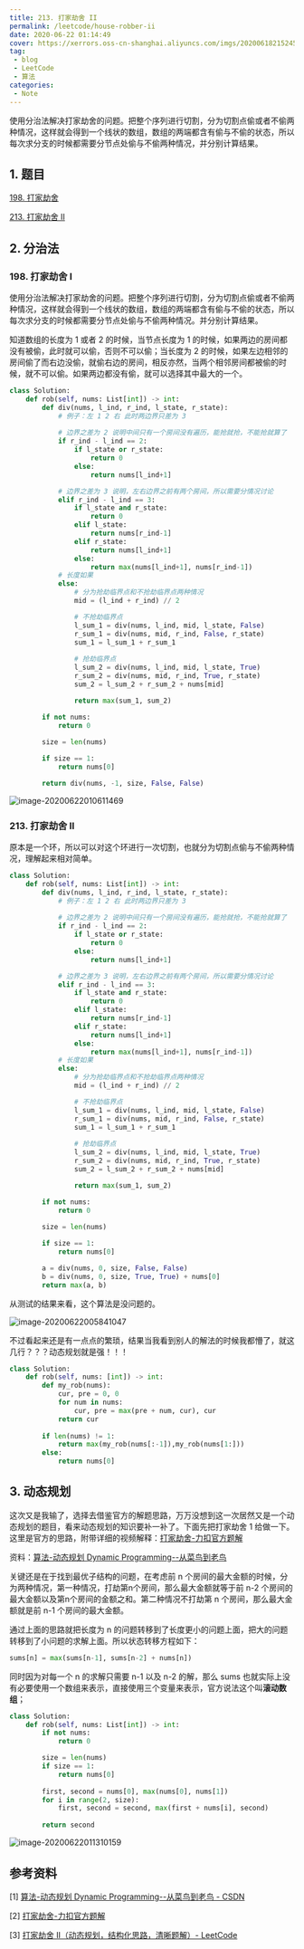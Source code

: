 ```yaml
---
title: 213. 打家劫舍 II
permalink: /leetcode/house-robber-ii
date: 2020-06-22 01:14:49
cover: https://xerrors.oss-cn-shanghai.aliyuncs.com/imgs/20200618215245.png
tag: 
 - blog
 - LeetCode
 - 算法
categories:
 - Note
---
```


使用分治法解决打家劫舍的问题。把整个序列进行切割，分为切割点偷或者不偷两种情况，这样就会得到一个线状的数组，数组的两端都含有偷与不偷的状态，所以每次求分支的时候都需要分节点处偷与不偷两种情况，并分别计算结果。

<!-- more -->


## 1. 题目

[198. 打家劫舍](https://leetcode-cn.com/problems/house-robber/)

[213. 打家劫舍 II](https://leetcode-cn.com/problems/house-robber-ii/)

## 2. 分治法

### 198. 打家劫舍 I

使用分治法解决打家劫舍的问题。把整个序列进行切割，分为切割点偷或者不偷两种情况，这样就会得到一个线状的数组，数组的两端都含有偷与不偷的状态，所以每次求分支的时候都需要分节点处偷与不偷两种情况。并分别计算结果。

知道数组的长度为 1 或者 2 的时候，当节点长度为 1 的时候，如果两边的房间都没有被偷，此时就可以偷，否则不可以偷；当长度为 2 的时候，如果左边相邻的房间偷了而右边没偷，就偷右边的房间，相反亦然，当两个相邻房间都被偷的时候，就不可以偷。如果两边都没有偷，就可以选择其中最大的一个。

```python
class Solution:
    def rob(self, nums: List[int]) -> int: 
        def div(nums, l_ind, r_ind, l_state, r_state):
            # 例子：左 1 2 右 此时两边界只差为 3
            
            # 边界之差为 2 说明中间只有一个房间没有遍历，能抢就抢，不能抢就算了
            if r_ind - l_ind == 2:
                if l_state or r_state:
                    return 0
                else:
                    return nums[l_ind+1]

            # 边界之差为 3 说明，左右边界之前有两个房间，所以需要分情况讨论
            elif r_ind - l_ind == 3:
                if l_state and r_state:
                    return 0
                elif l_state:
                    return nums[r_ind-1]
                elif r_state:
                    return nums[l_ind+1]
                else:
                    return max(nums[l_ind+1], nums[r_ind-1])
        	# 长度如果
            else:
                # 分为抢劫临界点和不抢劫临界点两种情况
                mid = (l_ind + r_ind) // 2

                # 不抢劫临界点
                l_sum_1 = div(nums, l_ind, mid, l_state, False)
                r_sum_1 = div(nums, mid, r_ind, False, r_state)
                sum_1 = l_sum_1 + r_sum_1
                
                # 抢劫临界点
                l_sum_2 = div(nums, l_ind, mid, l_state, True)
                r_sum_2 = div(nums, mid, r_ind, True, r_state)
                sum_2 = l_sum_2 + r_sum_2 + nums[mid]

                return max(sum_1, sum_2)

        if not nums:
            return 0 
        
        size = len(nums)

        if size == 1:
            return nums[0]

        return div(nums, -1, size, False, False)
```

![image-20200622010611469](https://xerrors.oss-cn-shanghai.aliyuncs.com/imgs/20200622010611.png)

### 213. 打家劫舍 II

原本是一个环，所以可以对这个环进行一次切割，也就分为切割点偷与不偷两种情况，理解起来相对简单。

```python
class Solution:
    def rob(self, nums: List[int]) -> int: 
        def div(nums, l_ind, r_ind, l_state, r_state):
            # 例子：左 1 2 右 此时两边界只差为 3
            
            # 边界之差为 2 说明中间只有一个房间没有遍历，能抢就抢，不能抢就算了
            if r_ind - l_ind == 2:
                if l_state or r_state:
                    return 0
                else:
                    return nums[l_ind+1]

            # 边界之差为 3 说明，左右边界之前有两个房间，所以需要分情况讨论
            elif r_ind - l_ind == 3:
                if l_state and r_state:
                    return 0
                elif l_state:
                    return nums[r_ind-1]
                elif r_state:
                    return nums[l_ind+1]
                else:
                    return max(nums[l_ind+1], nums[r_ind-1])
        	# 长度如果
            else:
                # 分为抢劫临界点和不抢劫临界点两种情况
                mid = (l_ind + r_ind) // 2

                # 不抢劫临界点
                l_sum_1 = div(nums, l_ind, mid, l_state, False)
                r_sum_1 = div(nums, mid, r_ind, False, r_state)
                sum_1 = l_sum_1 + r_sum_1
                
                # 抢劫临界点
                l_sum_2 = div(nums, l_ind, mid, l_state, True)
                r_sum_2 = div(nums, mid, r_ind, True, r_state)
                sum_2 = l_sum_2 + r_sum_2 + nums[mid]

                return max(sum_1, sum_2)

        if not nums:
            return 0 
        
        size = len(nums)

        if size == 1:
            return nums[0]

        a = div(nums, 0, size, False, False)
        b = div(nums, 0, size, True, True) + nums[0]
        return max(a, b)
```

从测试的结果来看，这个算法是没问题的。

![image-20200622005841047](https://xerrors.oss-cn-shanghai.aliyuncs.com/imgs/20200622005848.png)

不过看起来还是有一点点的繁琐，结果当我看到别人的解法的时候我都懵了，就这几行？？？动态规划就是强！！！

```python
class Solution:
    def rob(self, nums: [int]) -> int:
        def my_rob(nums):
            cur, pre = 0, 0
            for num in nums:
                cur, pre = max(pre + num, cur), cur
            return cur
        
        if len(nums) != 1:
            return max(my_rob(nums[:-1]),my_rob(nums[1:]))
        else:
            return nums[0]
```

## 3. 动态规划

这次又是我输了，选择去借鉴官方的解题思路，万万没想到这一次居然又是一个动态规划的题目，看来动态规划的知识要补一补了。下面先把打家劫舍 1 给做一下。这里是官方的思路，附带详细的视频解释：[打家劫舍-力扣官方题解](https://leetcode-cn.com/problems/house-robber/solution/da-jia-jie-she-by-leetcode-solution/)

资料：[算法-动态规划 Dynamic Programming--从菜鸟到老鸟](https://blog.csdn.net/u013309870/article/details/75193592)

关键还是在于找到最优子结构的问题，在考虑前 n 个房间的最大金额的时候，分为两种情况，第一种情况，打劫第n个房间，那么最大金额就等于前 n-2 个房间的最大金额以及第n个房间的金额之和。第二种情况不打劫第 n 个房间，那么最大金额就是前 n-1 个房间的最大金额。

通过上面的思路就把长度为 n 的问题转移到了长度更小的问题上面，把大的问题转移到了小问题的求解上面。所以状态转移方程如下：

```python
sums[n] = max(sums[n-1], sums[n-2] + nums[n])
```

同时因为对每一个 n 的求解只需要 n-1 以及 n-2 的解，那么 sums 也就实际上没有必要使用一个数组来表示，直接使用三个变量来表示，官方说法这个叫**滚动数组**；

```python
class Solution:
    def rob(self, nums: List[int]) -> int:
        if not nums:
            return 0

        size = len(nums)
        if size == 1:
            return nums[0]
        
        first, second = nums[0], max(nums[0], nums[1])
        for i in range(2, size):
            first, second = second, max(first + nums[i], second)
        
        return second

```

![image-20200622011310159](https://xerrors.oss-cn-shanghai.aliyuncs.com/imgs/20200622011310.png)

## 参考资料

[1] [算法-动态规划 Dynamic Programming--从菜鸟到老鸟 - CSDN](https://blog.csdn.net/u013309870/article/details/75193592)

[2] [打家劫舍-力扣官方题解](https://leetcode-cn.com/problems/house-robber/solution/da-jia-jie-she-by-leetcode-solution/)

[3] [打家劫舍 II（动态规划，结构化思路，清晰题解）- LeetCode](https://leetcode-cn.com/problems/house-robber-ii/solution/213-da-jia-jie-she-iidong-tai-gui-hua-jie-gou-hua-/)
